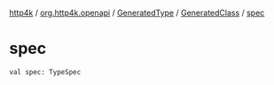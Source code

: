 [http4k](../../../index.md) / [org.http4k.openapi](../../index.md) / [GeneratedType](../index.md) / [GeneratedClass](index.md) / [spec](./spec.md)

# spec

`val spec: TypeSpec`